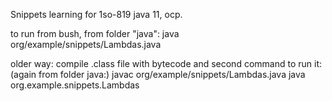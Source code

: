Snippets learning for 1so-819 java 11, ocp.

to run from bush, from folder "java":
java org/example/snippets/Lambdas.java 

older way: compile .class file with bytecode and second command to run it: (again from folder java:)
javac org/example/snippets/Lambdas.java
java org.example.snippets.Lambdas

